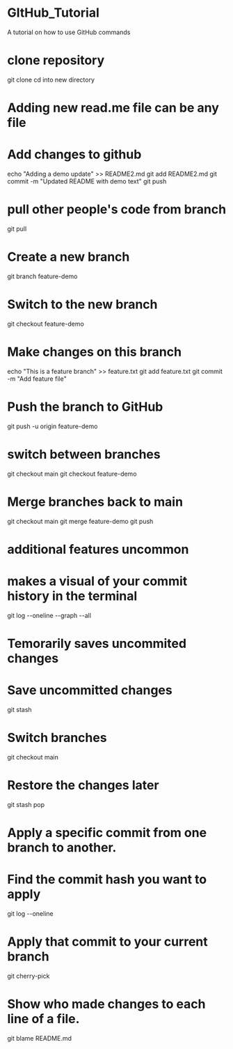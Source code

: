 # GItHub_Tutorial
A tutorial on how to use GitHub commands

# clone repository
git clone <github-link>
cd into new directory

# Adding new read.me file can be any file
# Add changes to github
echo "Adding a demo update" >> README2.md
git add README2.md
git commit -m "Updated README with demo text"
git push

# pull other people's code from branch
git pull

# Create a new branch
git branch feature-demo

# Switch to the new branch
git checkout feature-demo

# Make changes on this branch
echo "This is a feature branch" >> feature.txt
git add feature.txt
git commit -m "Add feature file"

# Push the branch to GitHub
git push -u origin feature-demo

# switch between branches
git checkout main
git checkout feature-demo

# Merge branches back to main
git checkout main
git merge feature-demo
git push


# additional features uncommon

# makes a visual of your commit history in the terminal
git log --oneline --graph --all

# Temorarily saves uncommited changes
# Save uncommitted changes
git stash

# Switch branches
git checkout main

# Restore the changes later
git stash pop

# Apply a specific commit from one branch to another.
# Find the commit hash you want to apply
git log --oneline

# Apply that commit to your current branch
git cherry-pick <commit-hash>

# Show who made changes to each line of a file.
git blame README.md
